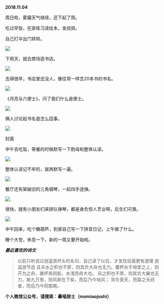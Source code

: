 
          
            
**2018.11.04**

周日啦，雾霾天气继续，还下起了雨。

吃过早饭，在家练习读绘本，发视频。

自己打伞出门转转。




![](//upload-images.jianshu.io/upload_images/51001-632d38f9c522f274.jpg)




下雨天，就去商场逛书店。




![](//upload-images.jianshu.io/upload_images/51001-98917d01d259d8b5.jpg)




去得很早，书店里还没人，像往常一样念20本书的书名。




![](//upload-images.jianshu.io/upload_images/51001-fd87d1ebf763f495.jpg)




《月亮与六便士》，问了我们什么是便士。




![](//upload-images.jianshu.io/upload_images/51001-13dc2ad6b56133f3.jpg)




俩人讨论起书名是怎么回事。




![](//upload-images.jianshu.io/upload_images/51001-24697fd29cca3eaf.jpg)

封面


中午去吃饭，等餐的时候默写一下韵母和整体认读。




![](//upload-images.jianshu.io/upload_images/51001-5147600dab64c875.jpg)




整体认读记不牢的，就再默写一遍。




![](//upload-images.jianshu.io/upload_images/51001-683dc7da1e9453ad.jpg)




餐厅还有架破旧的三角钢琴，一起四手连弹。




![](//upload-images.jianshu.io/upload_images/51001-41c85f4ad883b243.jpg)




很快，就有小朋友们来排队弹琴，都是身负惊人艺业啊，后生们可畏。




![](//upload-images.jianshu.io/upload_images/51001-e333007fc9a23beb.jpg)




中午回来，吃个糖葫芦，到家自己写一下拼音日记，上午做了什么。

睡个大觉，休息一下，新的一周又要开始啦。


***最近喜欢的诗文***
>以前只听说过逍遥游开头的名句，自己读了以后，才发现后面更有道理
逍遥游节选
且夫水之积也不厚，则其负大舟也无力。覆杯水于坳堂之上，则芥为之舟，置杯焉则胶，水浅而舟大也。
风之积也不厚，则其负大翼也无力。故九万里，则风斯在下矣，而后乃今培风；
背负青天，而莫之夭阏者，而后乃今将图南。




**个人微信公众号，请搜索：摹喵居士（momiaojushi）**

          
        